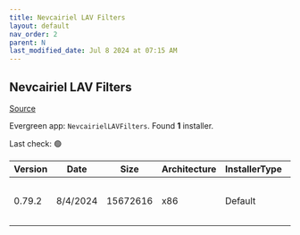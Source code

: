 ```yaml
---
title: Nevcairiel LAV Filters
layout: default
nav_order: 2
parent: N
last_modified_date: Jul 8 2024 at 07:15 AM
---
```


## Nevcairiel LAV Filters

[Source](https://github.com/Nevcairiel/LAVFilters)

Evergreen app: `NevcairielLAVFilters`. Found **1** installer.

Last check: 🟢

| Version | Date     | Size     | Architecture | InstallerType | Type | URI                                                                                                                                                                                                    |
| ------- | -------- | -------- | ------------ | ------------- | ---- | ------------------------------------------------------------------------------------------------------------------------------------------------------------------------------------------------------ |
| 0.79.2  | 8/4/2024 | 15672616 | x86          | Default       | exe  | [https://github.com/Nevcairiel/LAVFilters/releases/download/0.79.2/LAVFilters-0.79.2-Installer.exe](https://github.com/Nevcairiel/LAVFilters/releases/download/0.79.2/LAVFilters-0.79.2-Installer.exe) |
